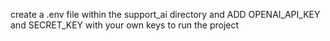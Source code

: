 create a .env file within the support_ai directory and ADD OPENAI_API_KEY and SECRET_KEY with your own keys to run the project


